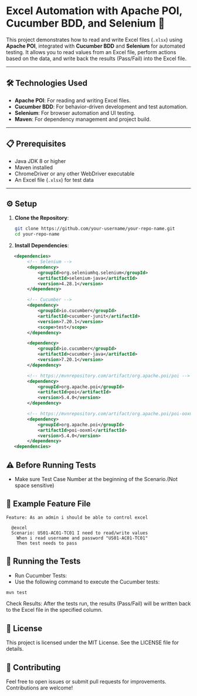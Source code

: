 # Excel Automation with Apache POI, Cucumber BDD, and Selenium 🚀

This project demonstrates how to read and write Excel files (`.xlsx`) using **Apache POI**, integrated with **Cucumber BDD** and **Selenium** for automated testing. It allows you to read values from an Excel file, perform actions based on the data, and write back the results (Pass/Fail) into the Excel file.

---

## 🛠️ Technologies Used
- **Apache POI**: For reading and writing Excel files.
- **Cucumber BDD**: For behavior-driven development and test automation.
- **Selenium**: For browser automation and UI testing.
- **Maven**: For dependency management and project build.

---

## 📋 Prerequisites
- Java JDK 8 or higher
- Maven installed
- ChromeDriver or any other WebDriver executable
- An Excel file (`.xlsx`) for test data

---

## ⚙️ Setup

1. **Clone the Repository**:
   ```bash
   git clone https://github.com/your-username/your-repo-name.git
   cd your-repo-name
2. **Install Dependencies**:
```xml
   <dependencies>
        <!-- Selenium -->
        <dependency>
            <groupId>org.seleniumhq.selenium</groupId>
            <artifactId>selenium-java</artifactId>
            <version>4.28.1</version>
        </dependency>

        <!-- Cucumber -->
        <dependency>
            <groupId>io.cucumber</groupId>
            <artifactId>cucumber-junit</artifactId>
            <version>7.20.1</version>
            <scope>test</scope>
        </dependency>

        <dependency>
            <groupId>io.cucumber</groupId>
            <artifactId>cucumber-java</artifactId>
            <version>7.20.1</version>
        </dependency>

        <!-- https://mvnrepository.com/artifact/org.apache.poi/poi -->
        <dependency>
            <groupId>org.apache.poi</groupId>
            <artifactId>poi</artifactId>
            <version>5.4.0</version>
        </dependency>

        <!-- https://mvnrepository.com/artifact/org.apache.poi/poi-ooxml -->
        <dependency>
            <groupId>org.apache.poi</groupId>
            <artifactId>poi-ooxml</artifactId>
            <version>5.4.0</version>
        </dependency>
   <dependencies>
```
## ⚠️ Before Running Tests
- Make sure Test Case Number at the beginning of the Scenario.(Not space sensitive)

## 📝 Example Feature File
```gherkin
Feature: As an admin i should be able to control excel

  @excel
  Scenario: US01-AC01-TC01 I need to read/write values
    When i read username and password "US01-AC01-TC01"
    Then test needs to pass
```

## 🚀 Running the Tests
- Run Cucumber Tests:
- Use the following command to execute the Cucumber tests:

```bash
mvn test
```
Check Results:
After the tests run, the results (Pass/Fail) will be written back to the Excel file in the specified column.

## 📜 License
This project is licensed under the MIT License. See the LICENSE file for details.

## 🙌 Contributing
Feel free to open issues or submit pull requests for improvements. Contributions are welcome!

